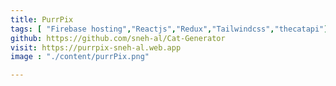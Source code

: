 ```yaml
---
title: PurrPix
tags: [ "Firebase hosting","Reactjs","Redux","Tailwindcss","thecatapi"]
github: https://github.com/sneh-al/Cat-Generator
visit: https://purrpix-sneh-al.web.app
image : "./content/purrPix.png"

---
```

